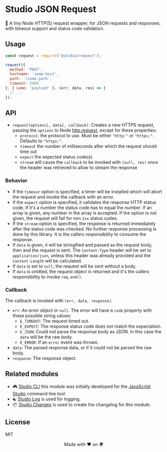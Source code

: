 # Studio JSON Request

📡 A tiny Node HTTP(S) request wrapper, for JSON requests and responses, with
timeout support and status code validation.

## Usage

```js
const request = require('@studio/request');

request({
  method: 'POST',
  hostname: 'some-host',
  path: '/some-path',
  timeout: 5000
}, { some: 'payload' }, (err, data, res) => {
  // ...
});
```

## API

- `request(options[, data], callback)`: Creates a new HTTPS request, passing
  the `options` to Node [http.request][1], except for these properties:
    - `protocol`: the protocol to use. Must be either `"http:"` or `"https:"`.
      Defaults to `"https:"`.
    - `timeout` the number of milliseconds after which the request should time
      out
    - `expect` the expected status code(s)
    - `stream` will cause the `callback` to be invoked with `(null, res)` once
      the header was retrieved to allow to stream the response

### Behavior

- If the `timeout` option is specified, a timer will be installed which will
  abort the request and invoke the callback with an error.
- If the `expect` option is specified, it validates the response HTTP status
  code. If it's a number the status code has to equal the number. If an array is
  given, any number in the array is accepted. If the option is not given, the
  request will fail for non `2xx` status codes.
- If the `stream` option is specified, the response is returned immediately
  after the status code was checked. No further response processing is done by
  this library. It is the callers responsibility to consume the response.
- If `data` is given, it will be stringified and passed as the request body,
  then and the request is sent. The `Content-Type` header will be set to
  `application/json`, unless this header was already provided and the
  `Content-Length` will be calculated.
- If `data` is set to `null`, the request will be sent without a body.
- If `data` is omitted, the request object is returned and it's the callers
  responsibility to invoke `req.end()`.

### Callback

The callback is invoked with `(err, data, response)`.

- `err`: An error object or `null`. The error will have a `code` property with
  these possible string values:
    - `E_TIMEOUT`: The request timed out.
    - `E_EXPECT`: The response status code does not match the expectation.
    - `E_JSON`: Could not parse the response body as JSON. In this case the
      `data` will be the raw body.
    - `E_ERROR`: If an `error` event was thrown.
- `data`: The parsed response data, or if it could not be parsed the raw body.
- `response`: The response object.

## Related modules

- 🎮 [Studio CLI][2] this module was initially developed for the [JavaScript
  Studio][3] command line tool.
- ☯️ [Studio Log][4] is used for logging.
- 📦 [Studio Changes][5] is used to create the changelog for this module.

## License

MIT

<div align="center">Made with ❤️ on 🌍</div>

[1]: https://nodejs.org/dist/latest-v6.x/docs/api/http.html#http_http_request_options_callback
[2]: https://github.com/javascript-studio/studio-cli
[3]: https://javascript.studio
[4]: https://github.com/javascript-studio/studio-log
[5]: https://github.com/javascript-studio/studio-changes
